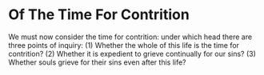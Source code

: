 # Of The Time For Contrition

We must now consider the time for contrition: under which head there are three points of inquiry:
(1) Whether the whole of this life is the time for contrition?
(2) Whether it is expedient to grieve continually for our sins?
(3) Whether souls grieve for their sins even after this life?